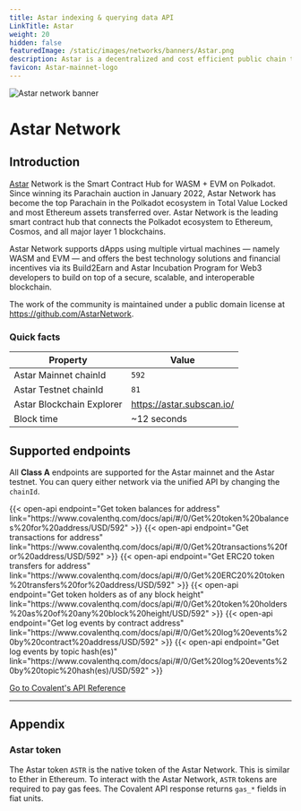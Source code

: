 ```yaml
---
title: Astar indexing & querying data API
LinkTitle: Astar
weight: 20
hidden: false
featuredImage: /static/images/networks/banners/Astar.png
description: Astar is a decentralized and cost efficient public chain that Ethereum developers can easily get started with and smart contracts are seamlessly compatible.
favicon: Astar-mainnet-logo
---
```


![Astar network banner](/static/images/networks/banners/Astar.png)

# Astar Network

## Introduction

[Astar](https://portal.astar.network/) Network is the Smart Contract Hub for WASM + EVM on Polkadot. Since winning its Parachain auction in January 2022, Astar Network has become the top Parachain in the Polkadot ecosystem in Total Value Locked and most Ethereum assets transferred over. Astar Network is the leading smart contract hub that connects the Polkadot ecosystem to Ethereum, Cosmos, and all major layer 1 blockchains. 

Astar Network supports dApps using multiple virtual machines — namely WASM and EVM — and offers the best technology solutions and financial incentives via its Build2Earn and Astar Incubation Program for Web3 developers to build on top of a secure, scalable, and interoperable blockchain.

The work of the community is maintained under a public domain license at https://github.com/AstarNetwork. 

### Quick facts

<TableWrap>

|Property|Value|
|---|---|
|Astar Mainnet chainId|`592`|
|Astar Testnet chainId|`81`|
|Astar Blockchain Explorer|https://astar.subscan.io/|
|Block time|~12 seconds|

</TableWrap>


## Supported endpoints

<Aside>

All __Class A__ endpoints are supported for the Astar mainnet and the Astar testnet. You can query either network via the unified API by changing the `chainId`.

</Aside>

<div>
  {{< open-api
      endpoint="Get token balances for address"
      link="https://www.covalenthq.com/docs/api/#/0/Get%20token%20balances%20for%20address/USD/592"
  >}}
    {{< open-api
      endpoint="Get transactions for address"
      link="https://www.covalenthq.com/docs/api/#/0/Get%20transactions%20for%20address/USD/592"
  >}}
    {{< open-api
      endpoint="Get ERC20 token transfers for address"
      link="https://www.covalenthq.com/docs/api/#/0/Get%20ERC20%20token%20transfers%20for%20address/USD/592"
  >}}
      {{< open-api
      endpoint="Get token holders as of any block height"
      link="https://www.covalenthq.com/docs/api/#/0/Get%20token%20holders%20as%20of%20any%20block%20height/USD/592"
  >}}
      {{< open-api
      endpoint="Get log events by contract address"
      link="https://www.covalenthq.com/docs/api/#/0/Get%20log%20events%20by%20contract%20address/USD/592"
  >}}
      {{< open-api
      endpoint="Get log events by topic hash(es)"
      link="https://www.covalenthq.com/docs/api/#/0/Get%20log%20events%20by%20topic%20hash(es)/USD/592"
  >}}
</div>


<a target="_blank" class="Button Button-is-docs-primary" href="https://www.covalenthq.com/docs/api/">Go to Covalent's API Reference</a>

---

## Appendix

### Astar token

The Astar token `ASTR` is the native token of the Astar Network. This is similar to Ether in Ethereum. To interact with the Astar Network, `ASTR` tokens are required to pay gas fees. The Covalent API response returns `gas_*` fields in fiat units.